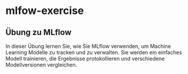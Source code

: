 # mlfow-exercise

## Übung zu MLflow

In dieser Übung lernen Sie, wie Sie MLflow verwenden, um Machine Learning Modelle zu tracken und zu verwalten. Sie werden ein einfaches Modell trainieren, die Ergebnisse protokollieren und verschiedene Modellversionen vergleichen.
